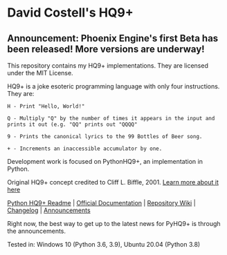 # David Costell's HQ9+

## Announcement: Phoenix Engine's first Beta has been released! More versions are underway!

This repository contains my HQ9+ implementations. They are licensed under the MIT License.

HQ9+ is a joke esoteric programming language with only four instructions. They are:
```
H - Print "Hello, World!"

Q - Multiply "Q" by the number of times it appears in the input and prints it out (e.g. "QQ" prints out "QQQQ"

9 - Prints the canonical lyrics to the 99 Bottles of Beer song.

+ - Increments an inaccessible accumulator by one.
```
Development work is focused on PythonHQ9+, an implementation in Python.

Original HQ9+ concept credited to Cliff L. Biffle, 2001. 
[Learn more about it here](http://cliffle.com/esoterica/hq9plus/)  

[Python HQ9+ Readme](PythonHQ9%2B/pyhq9-readme.md) | [Official Documentation](https://github.com/DontEatThemCookies/HQ9/wiki/Documentation) | [Repository Wiki](https://github.com/DontEatThemCookies/HQ9/wiki) | 
[Changelog](https://github.com/DontEatThemCookies/HQ9/wiki/HQ9--Implementations---CHANGELOG) |
[Announcements](https://github.com/DontEatThemCookies/HQ9/wiki/Announcements)

Right now, the best way to get up to the latest news for PyHQ9+ is through the announcements.

Tested in: Windows 10 (Python 3.6, 3.9), Ubuntu 20.04 (Python 3.8)
